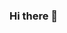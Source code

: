 ### Hi there 👋

<!--
**stm-seek/stm-seek** is a ✨ _special_ ✨ repository because its `README.md` (this file) appears on your GitHub profile.

Howdy I'm Satsawat Tekwong, and you may call me Gun. Gun isn't a gun; it's simply a nickname for me.
I was born on February 10, 2001. I'm now 20 years old.
When I discover anything new, I constantly tell myself, **"Never Stop Learning"**

Here are some ideas to get you started:

- 🔭 I’m currently working on ...
- 🌱 I’m currently learning ...
- 👯 I’m looking to collaborate on ...
- 🤔 I’m looking for help with ...
- 💬 Ask me about ...
- 📫 How to reach me: ...
- 😄 Pronouns: ...
- ⚡ Fun fact: ...
-->
